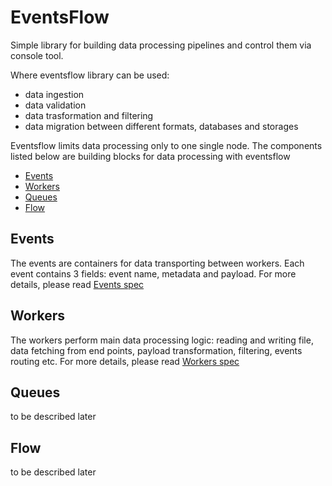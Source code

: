 # EventsFlow

Simple library for building data processing pipelines and control them via console tool. 

Where eventsflow library can be used:

- data ingestion
- data validation
- data trasformation and filtering
- data migration between different formats, databases and storages

Eventsflow limits data processing only to one single node. The components listed below are building blocks for data processing with eventsflow

- [Events](events.html)
- [Workers](workers.html)
- [Queues](queues.html)
- [Flow](flow.html)

## Events

The events are containers for data transporting  between workers. Each event contains 3 fields: event name, metadata and payload. For more details, please read [Events spec](events.html)

## Workers

The workers perform main data processing logic: reading and writing file, data fetching from end points, payload transformation, filtering, events routing etc. For more details, please read [Workers spec](workers.html)

## Queues

to be described later

## Flow

to be described later


